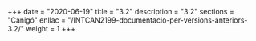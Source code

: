 +++
date        = "2020-06-19"
title       = "3.2"
description = "3.2"
sections    = "Canigó"
enllac		= "/INTCAN2199-documentacio-per-versions-anteriors-3.2/"
weight		= 1
+++
